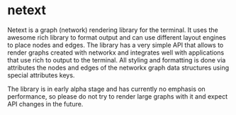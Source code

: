 # netext

Netext is a graph (network) rendering library for the terminal. It uses the awesome rich library to format output and can use different layout engines to place nodes and edges. The library has a very simple API that allows to render graphs created with networkx and integrates well with applications that use rich to output to the terminal. All styling and formatting is done via attributes the nodes and edges of the networkx graph data structures using special attributes keys.

The library is in early alpha stage and has currently no emphasis on performance, so please do not try to render large graphs with it and expect API changes in the future.
